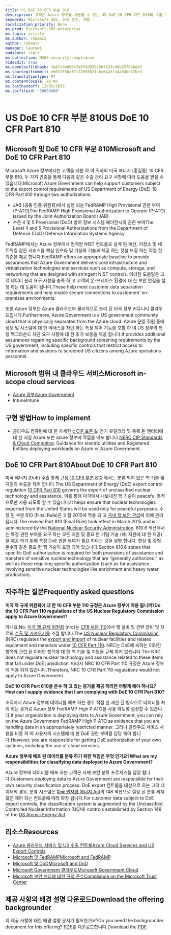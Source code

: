 ```yaml
---
title: US DoE 10 CFR 부분 810
description: 고객은 Azure 정부를 사용할 수 있는 US DoE 10 CFR 파트 810의 수출 관리 요구 사항을 따릅니다.
keywords: Microsoft 365, 규정 준수, 제품
localization_priority: None
ms.prod: Microsoft-365-enterprise
ms.topic: article
ms.author: robmazz
author: robmazz
manager: laurawi
audience: itpro
ms.collection: M365-security-compliance
hideEdit: true
ms.openlocfilehash: fe87cde60847a0f5d935b50f433cd9b95702bebf
ms.sourcegitcommit: eb0f255baff1f2856621cbc64a3f34a04be37be3
ms.translationtype: MT
ms.contentlocale: ko-KR
ms.lasthandoff: 12/05/2019
ms.locfileid: "39859408"
---
```

# <a name="us-doe-10-cfr-part-810"></a><span data-ttu-id="9be95-104">US DoE 10 CFR 부분 810</span><span class="sxs-lookup"><span data-stu-id="9be95-104">US DoE 10 CFR Part 810</span></span>

## <a name="microsoft-and-doe-10-cfr-part-810"></a><span data-ttu-id="9be95-105">Microsoft 및 DoE 10 CFR 부분 810</span><span class="sxs-lookup"><span data-stu-id="9be95-105">Microsoft and DoE 10 CFR Part 810</span></span>

<span data-ttu-id="9be95-106">Microsoft Azure 정부에서는 고객을 지원 하 여 귀하의 미국 에너지 (홍길동) 10 CFR 부분 810, 두 가지 인증을 통해 다음과 같은 수출 관리 요구 사항에 따라 도움을 받을 수 있습니다.</span><span class="sxs-lookup"><span data-stu-id="9be95-106">Microsoft Azure Government can help support customers subject to the export control requirements of US Department of Energy (DoE) 10 CFR Part 810 through two authorizations:</span></span>

- <span data-ttu-id="9be95-107">JAB (공동 인증 위원회)에서 실행 되는 FedRAMP High Provisional 권한 부여 (P-ATO)</span><span class="sxs-lookup"><span data-stu-id="9be95-107">The FedRAMP High Provisional Authorization to Operate (P-ATO) issued by the Joint Authorization Board (JAB)</span></span>
- <span data-ttu-id="9be95-108">수준 4 및 5 Provisional (DoD) 방어 정보 시스템 에이전시의 권한 부여</span><span class="sxs-lookup"><span data-stu-id="9be95-108">The Level 4 and 5 Provisional Authorizations from the Department of Defense (DoD) Defense Information Systems Agency</span></span>

<span data-ttu-id="9be95-109">FedRAMP에서는 Azure 정부에서 엄격한 NIST 컨트롤로 설계 된 계산, 저장소 및 네트워킹 같은 서비스를 핵심 인프라 및 가상화 기술과 제공 하는 것을 보장 하는 적절 한 기준을 제공 합니다.</span><span class="sxs-lookup"><span data-stu-id="9be95-109">FedRAMP offers an appropriate baseline to provide assurances that Azure Government delivers core infrastructure and virtualization technologies and services such as compute, storage, and networking that are designed with stringent NIST controls.</span></span> <span data-ttu-id="9be95-110">이러한 도움말은 고객 데이터 분리 요구 사항을 충족 하 고 고객의 온-프레미스 환경에 대 한 보안 연결을 설정 하는 데 도움이 됩니다.</span><span class="sxs-lookup"><span data-stu-id="9be95-110">These help meet customer data separation requirements and help enable secure connections to customers’ on-premises environments.</span></span>

<span data-ttu-id="9be95-111">또한 Azure 정부는 Azure 클라우드와 물리적으로 분리 된 미국 정부 커뮤니티 클라우드입니다.</span><span class="sxs-lookup"><span data-stu-id="9be95-111">Furthermore, Azure Government is a US government community cloud that is physically separated from the Azure cloud.</span></span> <span data-ttu-id="9be95-112">Azure 운영 직원 중에 정보 및 시스템에 대 한 액세스를 차단 하는 특정 제어 기능을 포함 하 여 US 정부의 특정 백그라운드 차단 요구 사항에 대 한 추가 보증을 제공 합니다.</span><span class="sxs-lookup"><span data-stu-id="9be95-112">It provides additional assurances regarding specific background screening requirements by the US government, including specific controls that restrict access to information and systems to screened US citizens among Azure operations personnel.</span></span>

## <a name="microsoft-in-scope-cloud-services"></a><span data-ttu-id="9be95-113">Microsoft 범위 내 클라우드 서비스</span><span class="sxs-lookup"><span data-stu-id="9be95-113">Microsoft in-scope cloud services</span></span>

- [<span data-ttu-id="9be95-114">Azure 정부</span><span class="sxs-lookup"><span data-stu-id="9be95-114">Azure Government</span></span>](https://aka.ms/AzureCompliance)
- <span data-ttu-id="9be95-115">Intune</span><span class="sxs-lookup"><span data-stu-id="9be95-115">Intune</span></span>

## <a name="how-to-implement"></a><span data-ttu-id="9be95-116">구현 방법</span><span class="sxs-lookup"><span data-stu-id="9be95-116">How to implement</span></span>

- <span data-ttu-id="9be95-117">클라우드 컴퓨팅에 대 한 자세한 [c CIP 표준 &](https://aka.ms/AzureNERC): 전기 유틸리티 및 등록 된 엔터티에 대 한 지침 Azure 또는 azure 정부에 작업을 배포 합니다.</span><span class="sxs-lookup"><span data-stu-id="9be95-117">[NERC CIP Standards & Cloud Computing](https://aka.ms/AzureNERC): Guidance for electric utilities and Registered Entities deploying workloads on Azure or Azure Government.</span></span>

## <a name="about-doe-10-cfr-part-810"></a><span data-ttu-id="9be95-118">DoE 10 CFR Part 810</span><span class="sxs-lookup"><span data-stu-id="9be95-118">About DoE 10 CFR Part 810</span></span>

<span data-ttu-id="9be95-119">미국 에너지 (DoE) 수출 통제 규정 [10 CFR 부분 810](https://www.govinfo.gov/content/pkg/FR-2015-02-23/pdf/2015-03479.pdf) 에서는 분류 되지 않은 핵 기술 및 지원의 수출을 제어 합니다.</span><span class="sxs-lookup"><span data-stu-id="9be95-119">The US Department of Energy (DoE) export control regulation [10 CFR Part 810](https://www.govinfo.gov/content/pkg/FR-2015-02-23/pdf/2015-03479.pdf) governs the export of unclassified nuclear technology and assistance.</span></span> <span data-ttu-id="9be95-120">이를 통해 미국에서 내보내진 핵 기술이 peaceful 목적 으로만 사용 되도록 할 수 있습니다.</span><span class="sxs-lookup"><span data-stu-id="9be95-120">It helps ensure that nuclear technologies exported from the United States will be used only for peaceful purposes.</span></span> <span data-ttu-id="9be95-121">수정 된 부분 810 (Final Rule)은 3 월 2015에 적용 되 고 [국내 핵 보안 관리](https://www.energy.gov/nnsa/national-nuclear-security-administration)에 의해 관리 됩니다.</span><span class="sxs-lookup"><span data-stu-id="9be95-121">The revised Part 810 (Final Rule) took effect in March 2015 and is administered by the [National Nuclear Security Administration](https://www.energy.gov/nnsa/national-nuclear-security-administration).</span></span> <span data-ttu-id="9be95-122">810.6 섹션에서는 특정 권한 부여를 요구 하는 모든 지원 및 중요 한 기밀 기술 (예: 지원에 대 한 제공)을 제공 하기 위해 특정 DoE 권한 부여가 필요 하다는 것을 설명 합니다. 향상 및 중형 온수와 같은 중요 한 핵 기술이 포함 되어 있습니다.</span><span class="sxs-lookup"><span data-stu-id="9be95-122">Section 810.6 states that specific DoE authorization is required for both provisions of assistance and transfers of sensitive nuclear technology that are “generally authorized,” as well as those requiring specific authorization (such as for assistance involving sensitive nuclear technologies like enrichment and heavy water production).</span></span>

## <a name="frequently-asked-questions"></a><span data-ttu-id="9be95-123">자주하는 질문</span><span class="sxs-lookup"><span data-stu-id="9be95-123">Frequently asked questions</span></span>

<span data-ttu-id="9be95-124">**미국 핵 규제 위원회에 대 한 10 CFR 부분 110 규정은 Azure 정부에 적용 됩니까?**</span><span class="sxs-lookup"><span data-stu-id="9be95-124">**Do the 10 CFR Part 110 regulations of the US Nuclear Regulatory Commission apply to Azure Government?**</span></span>

<span data-ttu-id="9be95-125">아니요.</span><span class="sxs-lookup"><span data-stu-id="9be95-125">No.</span></span> <span data-ttu-id="9be95-126">[미국 핵 규제 위원회](https://www.nrc.gov/) (nrc)는 [CFR 부분 110](https://www.nrc.gov/reading-rm/doc-collections/cfr/part110/)에서 핵 설비 및 관련 장비 및 자료의 [수출 및 가져오기를](https://www.nrc.gov/about-nrc/ip/export-import.html) 조절 합니다.</span><span class="sxs-lookup"><span data-stu-id="9be95-126">The [US Nuclear Regulatory Commission](https://www.nrc.gov/) (NRC) regulates the [export and import](https://www.nrc.gov/about-nrc/ip/export-import.html) of nuclear facilities and related equipment and materials under [10 CFR Part 110](https://www.nrc.gov/reading-rm/doc-collections/cfr/part110/).</span></span> <span data-ttu-id="9be95-127">NRC는 DoE에 속하는 이러한 항목과 관련 된 이러한 항목에 대 한 핵 기술 및 지원을 규제 하지 않습니다.</span><span class="sxs-lookup"><span data-stu-id="9be95-127">The NRC does not regulate nuclear technology and assistance related to these items that fall under DoE jurisdiction.</span></span> <span data-ttu-id="9be95-128">따라서 NRC 10 CFR Part 110 규정은 Azure 정부에 적용 되지 않습니다.</span><span class="sxs-lookup"><span data-stu-id="9be95-128">Therefore, NRC 10 CFR Part 110 regulations would not apply to Azure Government.</span></span>

<span data-ttu-id="9be95-129">**DoE 10 CFR Part 810을 준수 하 고 있는 증거를 제공 하려면 어떻게 해야 하나요?**</span><span class="sxs-lookup"><span data-stu-id="9be95-129">**How can I supply evidence that I am complying with DoE 10 CFR Part 810?**</span></span>

<span data-ttu-id="9be95-130">조직에서 Azure 정부에 데이터를 배포 하는 경우 적절 한 제한 된 방식으로 데이터를 처리 하는 증거로 Azure 정부 FedRAMP High P ATO을 사용 하도록 설정할 수 있습니다.</span><span class="sxs-lookup"><span data-stu-id="9be95-130">If your organization is deploying data to Azure Government, you can rely on the Azure Government FedRAMP High P-ATO as evidence that you are handling data in an appropriately restricted manner.</span></span> <span data-ttu-id="9be95-131">그러나 클라우드 서비스 사용을 비롯 하 여 사용자의 시스템에 대 한 DoE 권한 부여를 담당 해야 합니다.</span><span class="sxs-lookup"><span data-stu-id="9be95-131">However, you are responsible for getting DoE authorization of your own systems, including the use of cloud services.</span></span>

<span data-ttu-id="9be95-132">**Azure 정부에 배포 된 데이터를 분류 하기 위한 책임은 무엇 인가요?**</span><span class="sxs-lookup"><span data-stu-id="9be95-132">**What are my responsibilities for classifying data deployed to Azure Government?**</span></span>

<span data-ttu-id="9be95-133">Azure 정부에 데이터를 배포 하는 고객은 자체 보안 분류 프로세스를 담당 합니다.</span><span class="sxs-lookup"><span data-stu-id="9be95-133">Customers deploying data to Azure Government are responsible for their own security classification process.</span></span> <span data-ttu-id="9be95-134">DoE export 컨트롤을 대상으로 하는 고객 데이터의 경우, 분류 시스템은 [미국 원자성 에너지 Act](https://www.epa.gov/laws-regulations/summary-atomic-energy-act)의 148 섹션으로 설정 된 분류 되지 않은 제어 되는 컨트롤에 따라 확장 됩니다.</span><span class="sxs-lookup"><span data-stu-id="9be95-134">For customer data subject to DoE export controls, the classification system is augmented by the Unclassified Controlled Nuclear Information (UCNI) controls established by Section 148 of the [US Atomic Energy Act](https://www.epa.gov/laws-regulations/summary-atomic-energy-act).</span></span>

## <a name="resources"></a><span data-ttu-id="9be95-135">리소스</span><span class="sxs-lookup"><span data-stu-id="9be95-135">Resources</span></span>

- [<span data-ttu-id="9be95-136">Azure 클라우드 서비스 및 US 수출 컨트롤</span><span class="sxs-lookup"><span data-stu-id="9be95-136">Azure Cloud Services and US Export Controls</span></span>](https://servicetrust.microsoft.com/ViewPage/TrustDocuments?command=Download&downloadType=Document&downloadId=c24c11f2-2cd4-444a-9160-19762855ad3a&docTab=6d000410-c9e9-11e7-9a91-892aae8839ad_FAQ_and_White_Papers)
- [<span data-ttu-id="9be95-137">Microsoft 및 FedRAMP</span><span class="sxs-lookup"><span data-stu-id="9be95-137">Microsoft and FedRAMP</span></span>](offering-fedramp.md)
- [<span data-ttu-id="9be95-138">Microsoft 및 DoD</span><span class="sxs-lookup"><span data-stu-id="9be95-138">Microsoft and DoD</span></span>](offering-dod-disa-l2-l4-l5.md)
- [<span data-ttu-id="9be95-139">Microsoft Government 클라우드</span><span class="sxs-lookup"><span data-stu-id="9be95-139">Microsoft Government Cloud</span></span>](https://www.microsoft.com/enterprise/government)
- [<span data-ttu-id="9be95-140">Microsoft 보안 센터에 대한 규정 준수</span><span class="sxs-lookup"><span data-stu-id="9be95-140">Compliance on the Microsoft Trust Center</span></span>](https://www.microsoft.com/trust-center/compliance/compliance-overview)

## <a name="download-the-offering-backgrounder"></a><span data-ttu-id="9be95-141">제공 사항의 배경 설명 다운로드</span><span class="sxs-lookup"><span data-stu-id="9be95-141">Download the offering backgrounder</span></span>

<span data-ttu-id="9be95-142">이 제공 사항에 대한 배경 설명 문서가 필요한가요?</span><span class="sxs-lookup"><span data-stu-id="9be95-142">Do you need the backgrounder document for this offering?</span></span> <span data-ttu-id="9be95-143">[PDF](https://download.microsoft.com/download/A/E/3/AE309D0E-F8D5-42C9-9B36-86FF51464AFC/DOE_10CFR_Part810-Compliance.pdf)를 다운로드합니다.</span><span class="sxs-lookup"><span data-stu-id="9be95-143">Download the [PDF](https://download.microsoft.com/download/A/E/3/AE309D0E-F8D5-42C9-9B36-86FF51464AFC/DOE_10CFR_Part810-Compliance.pdf).</span></span>
